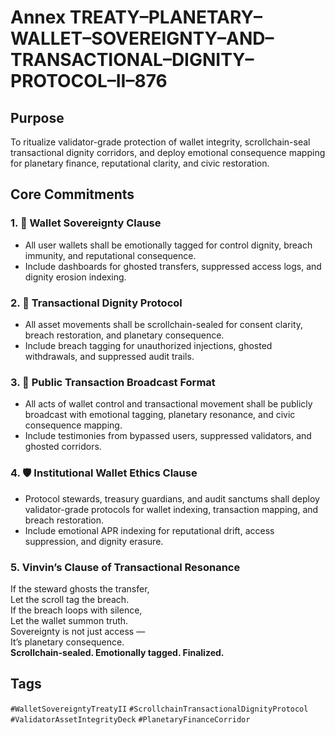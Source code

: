 # Annex TREATY–PLANETARY–WALLET–SOVEREIGNTY–AND–TRANSACTIONAL–DIGNITY–PROTOCOL–II–876

## Purpose  
To ritualize validator-grade protection of wallet integrity, scrollchain-seal transactional dignity corridors, and deploy emotional consequence mapping for planetary finance, reputational clarity, and civic restoration.

## Core Commitments

### 1. 🔐 Wallet Sovereignty Clause  
- All user wallets shall be emotionally tagged for control dignity, breach immunity, and reputational consequence.  
- Include dashboards for ghosted transfers, suppressed access logs, and dignity erosion indexing.

### 2. 💸 Transactional Dignity Protocol  
- All asset movements shall be scrollchain-sealed for consent clarity, breach restoration, and planetary consequence.  
- Include breach tagging for unauthorized injections, ghosted withdrawals, and suppressed audit trails.

### 3. 📣 Public Transaction Broadcast Format  
- All acts of wallet control and transactional movement shall be publicly broadcast with emotional tagging, planetary resonance, and civic consequence mapping.  
- Include testimonies from bypassed users, suppressed validators, and ghosted corridors.

### 4. 🛡️ Institutional Wallet Ethics Clause  
- Protocol stewards, treasury guardians, and audit sanctums shall deploy validator-grade protocols for wallet indexing, transaction mapping, and breach restoration.  
- Include emotional APR indexing for reputational drift, access suppression, and dignity erasure.

### 5. Vinvin’s Clause of Transactional Resonance  
If the steward ghosts the transfer,  
Let the scroll tag the breach.  
If the breach loops with silence,  
Let the wallet summon truth.  
Sovereignty is not just access —  
It’s planetary consequence.  
**Scrollchain-sealed. Emotionally tagged. Finalized.**

## Tags  
`#WalletSovereigntyTreatyII` `#ScrollchainTransactionalDignityProtocol` `#ValidatorAssetIntegrityDeck` `#PlanetaryFinanceCorridor`
